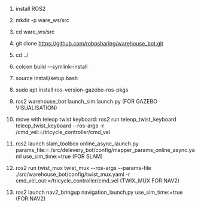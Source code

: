 1. install ROS2

2. mkdir -p ware_ws/src

3. cd ware_ws/src

4. git clone https://github.com/robosharing/warehouse_bot.git

5. cd ../

6. colcon build --symlink-install

7. source install/setup.bash

8. sudo apt install ros-version-gazebo-ros-pkgs

9. ros2 warehouse_bot launch_sim.launch.py (FOR GAZEBO VISUALISATION)

10. move with teleop twist keyboard: ros2 run teleop_twist_keyboard teleop_twist_keyboard --ros-args -r /cmd_vel:=/tricycle_controller/cmd_vel

11. ros2 launch slam_toolbox online_async_launch.py params_file:=./src/delevery_bot/config/mapper_params_online_async.yaml use_sim_time:=true (FOR SLAM)

12. ros2 run twist_mux twist_mux --ros-args --params-file ./src/warehouse_bot/config/twist_mux.yaml -r cmd_vel_out:=/tricycle_controller/cmd_vel (TWIX_MUX FOR NAV2)

13. ros2 launch nav2_bringup navigation_launch.py use_sim_time:=true (FOR NAV2)
